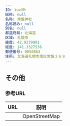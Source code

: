 ```yaml
---
ID: iuvVM
総称: null
名称: 常盤神社
名称読み: null
別名: null
都道府県: 北海道
区域: 札幌市
緯度: 42.9239981
経度: 141.3327536
郵便番号: 0050863
住所: 北海道札幌市南区常盤３６８
---
```


## その他

### 参考URL

| URL | 説明          |
| --- | ------------- |
|     | OpenStreetMap |
